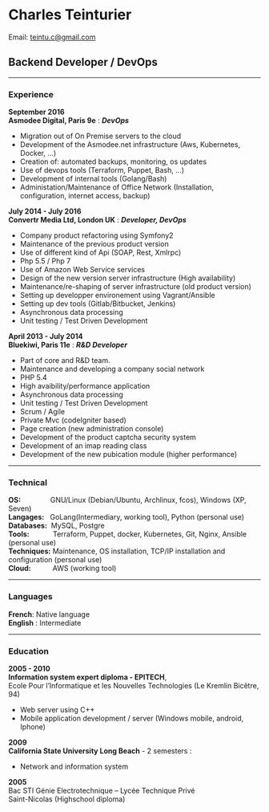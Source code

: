 # Charles Teinturier
Email: teintu.c@gmail.com
## Backend Developer / DevOps

------
### Experience
__September 2016__ <br>
__Asmodee Digital, Paris 9e__
: __*DevOps*__

- Migration out of On Premise servers to the cloud
- Development of the Asmodee.net infrastructure (Aws, Kubernetes, Docker, ...)
- Creation of: automated backups, monitoring, os updates
- Use of devops tools (Terraform, Puppet, Bash, ...)
- Development of internal tools (Golang/Bash)
- Administation/Maintenance of Office Network (Installation, configuration, internet access, backup)

__July 2014 - July 2016__ <br>
__Convertr Media Ltd, London UK__
: __*Developer, DevOps*__

- Company product refactoring using Symfony2
- Maintenance of the previous product version
- Use of different kind of Api (SOAP, Rest, Xmlrpc)
- Php 5.5 / Php 7
- Use of Amazon Web Service services
- Design of the new version server infrastructure (High availability)
- Maintenance/re-shaping of server infrastructure (old product version)
- Setting up developper environement using Vagrant/Ansible
- Setting up dev tools (Gitlab/Bitbucket, Jenkins)
- Asynchronous data processing
- Unit testing / Test Driven Development

__April 2013 - July 2014__ <br>
__Bluekiwi, Paris 11e__
: __*R&D Developer*__

- Part of core and R&D team.
- Maintenance and developing a company social network
- PHP 5.4
- High avaibility/performance application
- Asynchronous data processing
- Unit testing / Test Driven Development
- Scrum / Agile
- Private Mvc (codeIgniter based)
- Page creation (new administration console)
- Development of the product captcha security system
- Development of an imap reading class
- Development of the new pubication module (higher
performance)

------

### Technical

__OS:__&nbsp;&nbsp;&nbsp;&nbsp;&nbsp;&nbsp;&nbsp;&nbsp;&nbsp;&nbsp;&nbsp;&nbsp;&nbsp;&nbsp;&nbsp;GNU/Linux (Debian/Ubuntu, Archlinux, fcos), Windows (XP, Seven)<br>
__Langages:__&nbsp;&nbsp;&nbsp;GoLang(Intermediary, working tool), Python (personal use)<br>
__Databases:__&nbsp;&nbsp;MySQL, Postgre<br>
__Tools:__&nbsp;&nbsp;&nbsp;&nbsp;&nbsp;&nbsp;&nbsp;&nbsp;&nbsp;&nbsp;&nbsp;&nbsp;Terraform, Puppet, docker, Kubernetes, Git, Nginx, Ansible (personal use)<br>
__Techniques:__&nbsp;Maintenance, OS installation, TCP/IP installation and configuration (personal use)<br>
__Cloud:__&nbsp;&nbsp;&nbsp;&nbsp;&nbsp;&nbsp;&nbsp;&nbsp;&nbsp;&nbsp;&nbsp;AWS (working tool)

------

### Languages

__French__: Native language<br>
__English__ : Intermediate<br>

-------

### Education

__2005 - 2010__ <br>
__Information system expert diploma - EPITECH__,<br>Ecole
Pour l’Informatique et les Nouvelles Technologies (Le
Kremlin Bicêtre, 94)<br>
- Web server using C++<br>
- Mobile application development / server (Windows mobile,
android, Iphone)<br>

 __2009__ <br>
 __California State University Long Beach__ - 2 semesters :
- Network and information system<br>

__2005__ <br>
  Bac STI Génie Electrotechnique – Lycée Technique Privé<br>
Saint-Nicolas (Highschool diploma)
